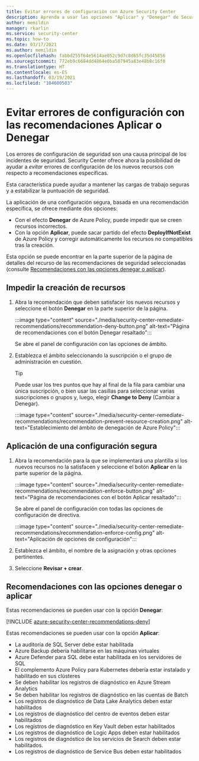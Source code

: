 ```yaml
---
title: Evitar errores de configuración con Azure Security Center
description: Aprenda a usar las opciones "Aplicar" y "Denegar" de Security Center en las páginas de detalles de recomendaciones.
author: memildin
manager: rkarlin
ms.service: security-center
ms.topic: how-to
ms.date: 03/17/2021
ms.author: memildin
ms.openlocfilehash: fabbd255f64e5614ae052c9d7c8d65fc35d45856
ms.sourcegitcommit: 772eb9c6684dd4864e0ba507945a83e48b8c16f0
ms.translationtype: HT
ms.contentlocale: es-ES
ms.lasthandoff: 03/19/2021
ms.locfileid: "104600503"
---
```

# <a name="prevent-misconfigurations-with-enforcedeny-recommendations"></a>Evitar errores de configuración con las recomendaciones Aplicar o Denegar

Los errores de configuración de seguridad son una causa principal de los incidentes de seguridad. Security Center ofrece ahora la posibilidad de ayudar a *evitar* errores de configuración de los nuevos recursos con respecto a recomendaciones específicas. 

Esta característica puede ayudar a mantener las cargas de trabajo seguras y a estabilizar la puntuación de seguridad.

La aplicación de una configuración segura, basada en una recomendación específica, se ofrece mediante dos opciones:

- Con el efecto **Denegar** de Azure Policy, puede impedir que se creen recursos incorrectos.
- Con la opción **Aplicar**, puede sacar partido del efecto **DeployIfNotExist** de Azure Policy y corregir automáticamente los recursos no compatibles tras la creación.

Esta opción se puede encontrar en la parte superior de la página de detalles del recurso de las recomendaciones de seguridad seleccionadas (consulte [Recomendaciones con las opciones denegar o aplicar](#recommendations-with-denyenforce-options)).

## <a name="prevent-resource-creation"></a>Impedir la creación de recursos

1. Abra la recomendación que deben satisfacer los nuevos recursos y seleccione el botón **Denegar** en la parte superior de la página.

    :::image type="content" source="./media/security-center-remediate-recommendations/recommendation-deny-button.png" alt-text="Página de recomendaciones con el botón Denegar resaltado":::

    Se abre el panel de configuración con las opciones de ámbito. 

1. Establezca el ámbito seleccionando la suscripción o el grupo de administración en cuestión.

    > [!TIP]
    > Puede usar los tres puntos que hay al final de la fila para cambiar una única suscripción, o bien usar las casillas para seleccionar varias suscripciones o grupos y, luego, elegir **Change to Deny** (Cambiar a Denegar).

    :::image type="content" source="./media/security-center-remediate-recommendations/recommendation-prevent-resource-creation.png" alt-text="Establecimiento del ámbito de denegación de Azure Policy":::


## <a name="enforce-a-secure-configuration"></a>Aplicación de una configuración segura

1. Abra la recomendación para la que se implementará una plantilla si los nuevos recursos no la satisfacen y seleccione el botón **Aplicar** en la parte superior de la página.

    :::image type="content" source="./media/security-center-remediate-recommendations/recommendation-enforce-button.png" alt-text="Página de recomendaciones con el botón Aplicar resaltado":::

    Se abre el panel de configuración con todas las opciones de configuración de directiva. 

    :::image type="content" source="./media/security-center-remediate-recommendations/recommendation-enforce-config.png" alt-text="Aplicación de opciones de configuración":::

1. Establezca el ámbito, el nombre de la asignación y otras opciones pertinentes.

1. Seleccione **Revisar + crear**.

## <a name="recommendations-with-denyenforce-options"></a>Recomendaciones con las opciones denegar o aplicar

Estas recomendaciones se pueden usar con la opción **Denegar**:

[!INCLUDE [azure-security-center-recommendations-deny](../../includes/asc/recommendations-with-deny.md)]

Estas recomendaciones se pueden usar con la opción **Aplicar**:

- La auditoría de SQL Server debe estar habilitada
- Azure Backup debería habilitarse en las máquinas virtuales
- Azure Defender para SQL debe estar habilitada en los servidores de SQL
- El complemento Azure Policy para Kubernetes debería estar instalado y habilitado en sus clústeres
- Se deben habilitar los registros de diagnóstico en Azure Stream Analytics
- Se deben habilitar los registros de diagnóstico en las cuentas de Batch
- Los registros de diagnóstico de Data Lake Analytics deben estar habilitados
- Los registros de diagnóstico del centro de eventos deben estar habilitados
- Los registros de diagnóstico en Key Vault deben estar habilitados
- Los registros de diagnóstico de Logic Apps deben estar habilitados
- Los registros de diagnóstico de los servicios de Search deben estar habilitados.
- Los registros de diagnóstico de Service Bus deben estar habilitados
